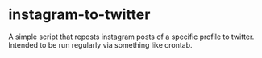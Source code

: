 # instagram-to-twitter

A simple script that reposts instagram posts of a specific profile to twitter. Intended to be run regularly via something like crontab.